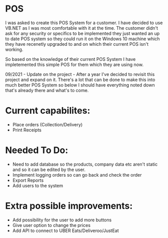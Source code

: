 # POS
I was asked to create this POS System for a customer. I have decided to use VB.NET as I was most comfortable with it at the time. 
The customer didn't ask for any security or specifics to be implemented they just wanted an up to date POS system so they could run it on the Windows 10 machine which they have recenetly upgraded to and on which their current POS isn't working. 

So based on the knowledge of their current POS System I have impletemented this simple POS for them which they are using now.

09/2021 - Update on the project - After a year I've decided to revisit this project and expand on it. There's a lot that can be done to make this into much better POS System so below I should have everything noted down that's already there and what's to come.

# Current capabilites:
- Place orders (Collection/Delivery)
- Print Receipts 
 
 # Needed To Do:
 - Need to add database so the products, company data etc aren't static and so it can be edited by the user.
 - Implement logging orders so can go back and check the order
 - Export Reports
 - Add users to the system
 
 # Extra possible improvements:
  - Add possibility for the user to add more buttons 
  - Give user option to change the prices
  - Add API to connect to UBER Eats/Deliveroo/JustEat
